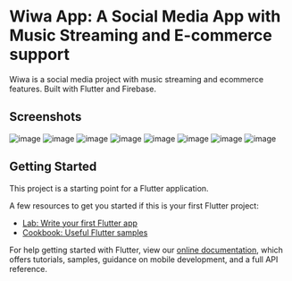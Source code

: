 # Wiwa App: A Social Media App with Music Streaming and E-commerce support

Wiwa is a social media project with music streaming and ecommerce features. Built with Flutter and Firebase.

## Screenshots
![image](https://play-lh.googleusercontent.com/EI3tAx2FovUWm3DVtft_8T95LkKfIEyhxUXie2dKuScvPvF86Wn-Z7WaPoCq1oElHg=w720-h310-rw)
![image](https://play-lh.googleusercontent.com/bc3ry57LrY9FNP8YtCSjuzQQKT9pHgyozTU66ViiInwGZhhPDSNKOJh4i8lBdcje7g=w720-h310-rw)
![image](https://play-lh.googleusercontent.com/YdZLHupsN8SpXqEqKSR1ooUodmoTMNcBKbqJsm4irdwUIRnEv18QrSUC5dYh_QyMRgk=w720-h310-rw)
![image](https://play-lh.googleusercontent.com/BQYgnUBGhZFh32OzjELnfC1qpd4Keybw5elPzrGzbLMnwEwzHO5FK147dtc_QWi_pg=w720-h310-rw)
![image](https://play-lh.googleusercontent.com/-YRxzlJB4LPAKARtRYExOdJPKfK0Xd2q28SAZ9VmmlxtnOpbfRWBLOy04X_CQ6UcYsE=w720-h310-rw)
![image](https://play-lh.googleusercontent.com/HjhKs5UTXCjTzffWUlAsbX4ZJhRMoKDCJCpeJ-wuB55Pp3igHzj0YGExXnt5sLrJ4Tb6=w720-h310-rw)
![image](https://play-lh.googleusercontent.com/wYu3BmzVQ2vjDnxJ8holsITpiK2NlqBUPpPShEHtGVCk2Y4qZG0u27t1BBFR5w1gTQ=w720-h310-rw)
![image](https://play-lh.googleusercontent.com/YgsQd9Sc7dneKT9MSfow3l3mkG6QM-BsiWsZX_S-QTf5O0SBxMyTFqH0n8RZAuVjJfmE=w720-h310-rw)


## Getting Started

This project is a starting point for a Flutter application.

A few resources to get you started if this is your first Flutter project:

- [Lab: Write your first Flutter app](https://flutter.dev/docs/get-started/codelab)
- [Cookbook: Useful Flutter samples](https://flutter.dev/docs/cookbook)

For help getting started with Flutter, view our
[online documentation](https://flutter.dev/docs), which offers tutorials,
samples, guidance on mobile development, and a full API reference.
